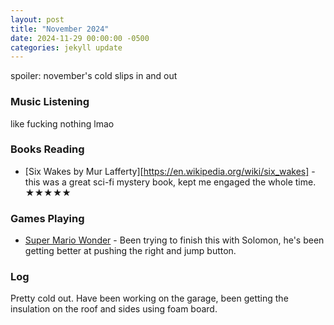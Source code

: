```yaml
---
layout: post
title: "November 2024"
date: 2024-11-29 00:00:00 -0500
categories: jekyll update
---
```


spoiler: november's cold slips in and out

### Music Listening

like fucking nothing lmao

### Books Reading

- [Six Wakes by Mur Lafferty][https://en.wikipedia.org/wiki/six_wakes] - this was a great sci-fi mystery book, kept me engaged the whole time. ★★★★★

### Games Playing

- [Super Mario Wonder](https://en.wikipedia.org/wiki/Super_Mario_Bros._Wonder) - Been trying to finish this with Solomon, he's been getting better at pushing the right and jump button.

### Log

Pretty cold out. Have been working on the garage, been getting the insulation on the roof and sides using foam board.

